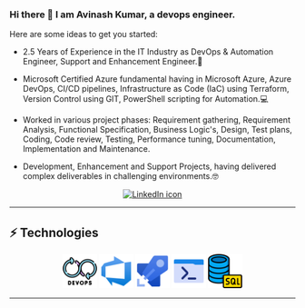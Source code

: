 ### Hi there 👋 I am Avinash Kumar, a devops engineer.


<!-- **aviavinashkr/aviavinashkr** is a ✨ _special_ ✨ repository because its `README.md` (this file) appears on your GitHub profile. -->

Here are some ideas to get you started:

- 2.5 Years of Experience in the IT Industry as DevOps & Automation Engineer, Support and Enhancement
Engineer.🏢

- Microsoft Certified Azure fundamental having in Microsoft Azure, Azure DevOps, CI/CD pipelines,
Infrastructure as Code (IaC) using Terraform, Version Control using GIT, PowerShell scripting for Automation.💻

- Worked in various project phases: Requirement gathering, Requirement Analysis, Functional Specification,
Business Logic's, Design, Test plans, Coding, Code review, Testing, Performance tuning, Documentation,
Implementation and Maintenance.

- Development, Enhancement and Support Projects, having delivered complex deliverables in challenging
environments.🤓



<p align="middle"><a href="https://www.linkedin.com/in/avinash-kumar-910957141/" title="Connect on LinkedIn"><img src="https://img.shields.io/badge/linkedin-%230077B5.svg?&style=for-the-badge&logo=linkedin&logoColor=white" alt="LinkedIn icon"/></a></p>

***

## ⚡ Technologies

<p align="middle">
  <img src="https://github.com/aviavinashkr/aviavinashkr/blob/main/assets/devops_5680036.png" alt="Devops" width="60" height="60"/>
  <img src="https://github.com/aviavinashkr/aviavinashkr/blob/main/assets/azure-devops-svgrepo-com.svg" alt="Azure-Devops" width="60" height="60"/>
  <img src="https://github.com/aviavinashkr/aviavinashkr/blob/main/assets/azurepipelines-svgrepo-com.svg" alt="Azure-Pipeline" width="60" height="60"/>
  <img src="https://github.com/aviavinashkr/aviavinashkr/blob/main/assets/terminal_8452890.png" alt="Powershell" width="60" height="60"/>
  <img src="https://github.com/aviavinashkr/aviavinashkr/blob/main/assets/database_4248443.png" alt="Powershell" width="60" height="60"/>
  
</p>


***

